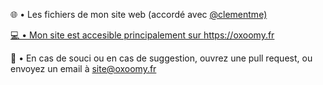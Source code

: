 🌐 • Les fichiers de mon site web (accordé avec <a href="https://github.com/clementme">@clementme)

💻 • Mon site est accesible principalement sur https://oxoomy.fr

📂 • En cas de souci ou en cas de suggestion, ouvrez une pull request, ou envoyez un email à site@oxoomy.fr

